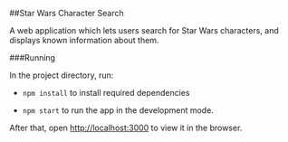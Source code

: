 ##Star Wars Character Search

A web application which lets users search for Star Wars characters, and displays known information about them.

###Running

In the project directory, run:

- `npm install` to install required dependencies

- `npm start` to run the app in the development mode.

After that, open [http://localhost:3000](http://localhost:3000) to view it in the browser.
